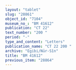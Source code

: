 ```yaml
---
layout: "tablet"
slug: "28861"
object_id: "7104"
museum_no_: "BM 41612"
publication: "CT 22"
text_number: "200 "
period: "-"
type_and_content: "Letters"
publication_name: "CT 22 200 "
archive: "Egibi/Nūr-Sîn"
title: "BM 41612"
previous_item: "28864"
---
```


